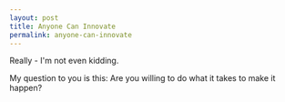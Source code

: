 ```yaml
---
layout: post
title: Anyone Can Innovate
permalink: anyone-can-innovate
---
```


Really - I'm not even kidding.

My question to you is this: Are you willing to do what it takes to make it happen?
